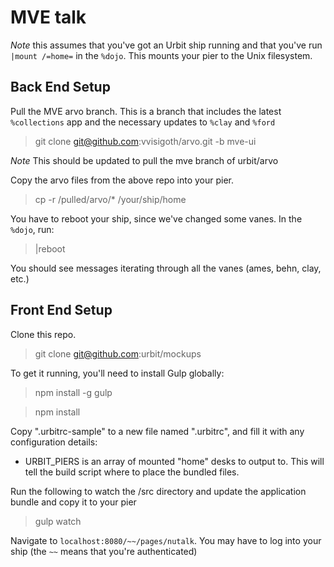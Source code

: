 # MVE talk

*Note* this assumes that you've got an Urbit ship running and that you've run `|mount /=home=` in the `%dojo`. This mounts your pier to the Unix filesystem.

## Back End Setup

Pull the MVE arvo branch. This is a branch that includes the latest `%collections` app and the necessary updates to `%clay` and `%ford`
> git clone git@github.com:vvisigoth/arvo.git -b mve-ui

*Note* This should be updated to pull the mve branch of urbit/arvo

Copy the arvo files from the above repo into your pier.
> cp -r /pulled/arvo/\* /your/ship/home

You have to reboot your ship, since we've changed some vanes.
In the `%dojo`, run:
> |reboot

You should see messages iterating through all the vanes (ames, behn, clay, etc.)

## Front End Setup

Clone this repo.
> git clone git@github.com:urbit/mockups

To get it running, you'll need to install Gulp globally:
> npm install -g gulp

> npm install

Copy ".urbitrc-sample" to a new file named ".urbitrc", and fill it with any configuration details:
  - URBIT_PIERS is an array of mounted "home" desks to output to. This will tell the build script where to place the bundled files.

Run the following to watch the /src directory and update the application bundle and copy it to your pier
> gulp watch

Navigate to `localhost:8080/~~/pages/nutalk`. You may have to log into your ship (the `~~` means that you're authenticated)
